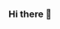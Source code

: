 ### Hi there 👋

<!--
**KateMandryk/KateMandryk** is a ✨ _special_ ✨ repository because its `README.md` (this file) appears on your GitHub profile.

- 🌱 I’m currently learning java automation testing. 

